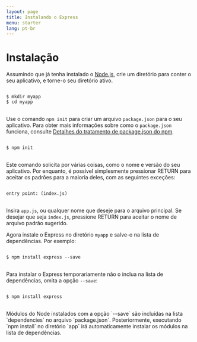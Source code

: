 ```yaml
---
layout: page
title: Instalando o Express
menu: starter
lang: pt-br
---
```


# Instalação

Assumindo que já tenha instalado o [Node.js](https://nodejs.org/), crie um diretório
para conter o seu aplicativo, e torne-o seu diretório ativo.


<pre>
<code class="language-sh" translate="no">
$ mkdir myapp
$ cd myapp
</code>
</pre>

Use o comando `npm init` para criar um arquivo `package.json` para o seu aplicativo.
Para obter mais informações sobre como o `package.json` funciona,
consulte [Detalhes do tratamento de package.json do npm](https://docs.npmjs.com/files/package.json).

<pre>
<code class="language-sh" translate="no">
$ npm init
</code>
</pre>

Este comando solicita por várias coisas, como o nome e versão do seu aplicativo.
Por enquanto, é possível simplesmente pressionar RETURN para aceitar
os padrões para a maioria deles, com as seguintes exceções:


<pre>
<code class="language-sh" translate="no">
entry point: (index.js)
</code>
</pre>

Insira `app.js`, ou qualquer nome que deseje
para o arquivo principal. Se desejar que seja `index.js`, pressione RETURN para aceitar o nome de
arquivo padrão sugerido.

Agora instale o Express no diretório `myapp`
e salve-o na lista de dependências. Por exemplo:

<pre>
<code class="language-sh" translate="no">
$ npm install express --save
</code>
</pre>

Para instalar o Express temporariamente não o inclua na lista
de dependências, omita a opção `--save`:

<pre>
<code class="language-sh" translate="no">
$ npm install express
</code>
</pre>

<div class="doc-box doc-info" markdown="1">
Módulos do Node instalados com a opção `--save`
são incluídas na lista `dependencies` no arquivo
`package.json`.
Posteriormente, executando `npm install` no diretório
`app` irá automaticamente instalar os módulos na
lista de dependências.
</div>
